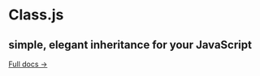 Class.js
======

## simple, elegant inheritance for your JavaScript

[Full docs &rarr;](http://benhowdle.im/Class)